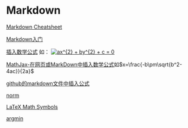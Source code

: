 # Markdown

[Markdown Cheatsheet](https://github.com/adam-p/markdown-here/wiki/Markdown-Cheatsheet)

[Markdown入门](http://metman.info/blog/2013/02/27/markdownru-men/)

[插入数学公式](http://www.jianshu.com/p/c169599726e1) 如：
<a href="https://www.codecogs.com/eqnedit.php?latex=ax^{2}&space;&plus;&space;by^{2}&space;&plus;&space;c&space;=&space;0" target="_blank"><img src="https://latex.codecogs.com/gif.latex?ax^{2}&space;&plus;&space;by^{2}&space;&plus;&space;c&space;=&space;0" title="ax^{2} + by^{2} + c = 0" /></a>

[MathJax-在网页或MarkDown中插入数学公式](https://weilai5432.github.io/2017/01/11/MathJax-%E5%9C%A8MarkDown%E4%B8%AD%E6%8F%92%E5%85%A5%E6%95%B0%E5%AD%A6%E5%85%AC%E5%BC%8F/)如$x=\frac{-b\pm\sqrt{b^2-4ac}}{2a}$ 

[github的markdown文件中插入公式](http://www.wanguanglu.com/2016/07/18/github-markdown-equation/)

[norm](http://www.maths.tcd.ie/~dwilkins/LaTeXPrimer/BracketsNorms.html)

[LaTeX Math Symbols](http://web.ift.uib.no/Teori/KURS/WRK/TeX/symALL.html)

[argmin](http://tex.stackexchange.com/questions/5223/command-for-argmin-or-argmax)


